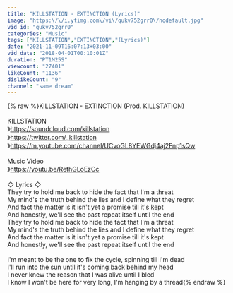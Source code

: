 ```yaml
---
title: "KILLSTATION - EXTINCTION (Lyrics)"
image: "https:\/\/i.ytimg.com\/vi\/qukv752grr0\/hqdefault.jpg"
vid_id: "qukv752grr0"
categories: "Music"
tags: ["KILLSTATION","EXTINCTION","(Lyrics)"]
date: "2021-11-09T16:07:13+03:00"
vid_date: "2018-04-01T00:10:01Z"
duration: "PT1M25S"
viewcount: "27401"
likeCount: "1136"
dislikeCount: "9"
channel: "same dream"
---
```

{% raw %}KILLSTATION - EXTINCTION (Prod. KILLSTATION)<br /><br />KILLSTATION<br />》<a rel="nofollow" target="blank" href="https://soundcloud.com/killstation">https://soundcloud.com/killstation</a><br />》<a rel="nofollow" target="blank" href="https://twitter.com/_killstation">https://twitter.com/_killstation</a><br />》<a rel="nofollow" target="blank" href="https://m.youtube.com/channel/UCvoGL8YEWGdj4aj2Fnp1sQw">https://m.youtube.com/channel/UCvoGL8YEWGdj4aj2Fnp1sQw</a><br /><br />Music Video<br />》<a rel="nofollow" target="blank" href="https://youtu.be/RethGLoEzCc">https://youtu.be/RethGLoEzCc</a><br /><br />◇ Lyrics ◇<br />They try to hold me back to hide the fact that I'm a threat<br />My mind's the truth behind the lies and I define what they regret<br />And fact the matter is it isn't yet a promise till it's kept<br />And honestly, we'll see the past repeat itself until the end<br />They try to hold me back to hide the fact that I'm a threat<br />My mind's the truth behind the lies and I define what they regret<br />And fact the matter is it isn't yet a promise till it's kept<br />And honestly, we'll see the past repeat itself until the end<br /><br />I'm meant to be the one to fix the cycle, spinning till I'm dead<br />I'll run into the sun until it's coming back behind my head<br />I never knew the reason that I was alive until I bled<br />I know I won't be here for very long, I'm hanging by a thread{% endraw %}
